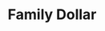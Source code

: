 ---
title: "Family Dollar"
url: /philadelphia/family-dollar-west-chelten-avenue/
shop: variety store
---